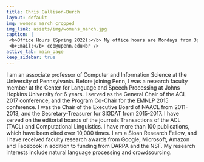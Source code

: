 ```yaml
---
title: Chris Callison-Burch
layout: default
img: womens_march_cropped
img_link: assets/img/womens_march.jpg
caption: |
 <b>Office Hours (Spring 2022):</b> My office hours are Mondays from 3pm-4pm Eastern  <a href="https://upenn.zoom.us/j/92208692872?pwd=aFFlZlhpc09RZmR1c0RhRW5xcTBlUT09">via Zoom</a>.<br />
 <b>Email:</b> ccb@upenn.edu<br />
active_tab: main_page 
keep_sidebar: true 
---
```


I am an associate professor of Computer and Information Science at the University of Pennsylvania.  Before joining Penn, I was a research faculty member at the Center for Language and Speech Processing at Johns Hopkins University for 6 years. I served as the General Chair of the ACL 2017 conference, and the Program Co-Chair for the EMNLP 2015 conference. I was the Chair of the Executive Board of NAACL from 2011-2013, and the Secretary-Treasurer for SIGDAT from 2015-2017.  I have served on the editorial boards of the journals Transactions of the ACL (TACL) and Computational Linguistics.   I have more than 100 publications, which have been cited over 10,000 times.  I am a Sloan Research Fellow, and I have received faculty research awards from Google, Microsoft, Amazon and Facebook in addition to funding from DARPA and the NSF.  My research interests include natural language processing and crowdsourcing. 

